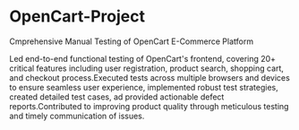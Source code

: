 # OpenCart-Project
Cmprehensive Manual Testing of OpenCart E-Commerce Platform

Led end-to-end functional testing of OpenCart's frontend, covering 20+ critical features including user registration, product search, shopping cart, and checkout process.Executed tests across multiple browsers and devices to ensure seamless user experience, implemented robust test strategies, created detailed test cases, ad provided actionable defect reports.Contributed to improving product quality through meticulous testing and timely communication of issues.
